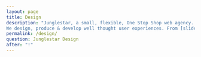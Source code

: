 ```yaml
---
layout: page
title: Design
description: "Junglestar, a small, flexible, One Stop Shop web agency. We do information architecture, screen design, deploy. Packed solutions all-included. Or top quality custom designs at competitive prices. We help companies and individuals organize their communication. We grow relationships with clients.
We design, produce & develop well thought user experiences. From [slide shows](http://revealing.junglestar.org/#/8/1) to [offline ready web apps]"
permalink: /design/
question: Junglestar Design
after: "!"
---
```

